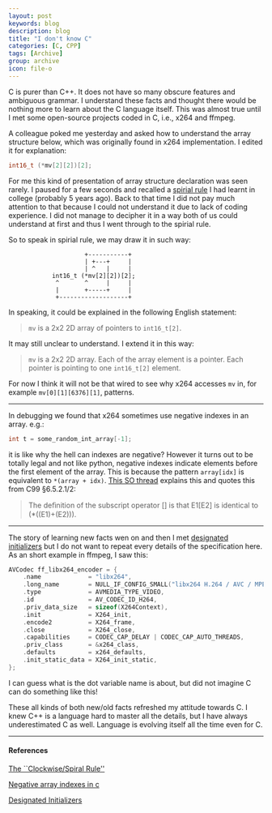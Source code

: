 ```yaml
---
layout: post
keywords: blog
description: blog
title: "I don't know C"
categories: [C, CPP]
tags: [Archive]
group: archive
icon: file-o
---
```


C is purer than C++. It does not have so many obscure features and ambiguous grammar. I understand these facts and thought there would be nothing more to learn about the C language itself. This was almost true until I met some open-source projects coded in C, i.e., x264 and ffmpeg.

A colleague poked me yesterday and asked how to understand the array structure below, which was originally found in x264 implementation. I edited it for explanation:

```cpp
int16_t (*mv[2][2])[2];
```

For me this kind of presentation of array structure declaration was seen rarely. I paused for a few seconds and recalled a [spirial rule][1] I had learnt in college (probably 5 years ago). Back to that time I did not pay much attention to that because I could not understand it due to lack of coding experience. I did not manage to decipher it in a way both of us could understand at first and thus I went through to the spirial rule.

So to speak in spirial rule, we may draw it in such way:

                         +-----------+
                         | +---+     |
                         | ^   |     |
                int16_t (*mv[2][2])[2];
                 ^       ^     |     |
                 |       +-----+     |
                 +-------------------+

In speaking, it could be explained in the following English statement:

> `mv` is a 2x2 2D array of pointers to `int16_t[2]`.

It may still unclear to understand. I extend it in this way:

> `mv` is a 2x2 2D array. Each of the array element is a pointer. Each pointer is pointing to one `int16_t[2]` element.

For now I think it will not be that wired to see why x264 accesses `mv` in, for example `mv[0][1][6376][1]`, patterns.

------

In debugging we found that x264 sometimes use negative indexes in an array. e.g.:

```cpp
int t = some_random_int_array[-1]; 
```

it is like why the hell can indexes are negative? However it turns out to be totally legal and not like python, negative indexes indicate elements before the first element of the array. This is because the pattern `array[idx]` is equivalent to `*(array + idx)`. [This SO thread][2] explains this and quotes this from C99 §6.5.2.1/2:

> The deﬁnition of the subscript operator [] is that E1[E2] is identical to (*((E1)+(E2))).

-----

The story of learning new facts wen on and then I met [designated initializers][3] but I do not want to repeat every details of the specification here. As an short example in ffmpeg, I saw this:

```cpp
AVCodec ff_libx264_encoder = {
    .name             = "libx264",
    .long_name        = NULL_IF_CONFIG_SMALL("libx264 H.264 / AVC / MPEG-4 AVC / MPEG-4 part 10"),
    .type             = AVMEDIA_TYPE_VIDEO,
    .id               = AV_CODEC_ID_H264,
    .priv_data_size   = sizeof(X264Context),
    .init             = X264_init,
    .encode2          = X264_frame,
    .close            = X264_close,
    .capabilities     = CODEC_CAP_DELAY | CODEC_CAP_AUTO_THREADS,
    .priv_class       = &x264_class,
    .defaults         = x264_defaults,
    .init_static_data = X264_init_static,
};
```
I can guess what is the dot variable name is about, but did not imagine C can do something like this!


These all kinds of both new/old facts refreshed my attitude towards C. I knew C++ is a language hard to master all the details, but I have always underestimated C as well. Language is evolving itself all the time even for C.


------

#### References
[The ``Clockwise/Spiral Rule''][1]

[Negative array indexes in c][2]

[Designated Initializers][3]

[1]: http://c-faq.com/decl/spiral.anderson.html
[2]: http://stackoverflow.com/questions/3473675/negative-array-indexes-in-c
[3]: http://gcc.gnu.org/onlinedocs/gcc/Designated-Inits.html
